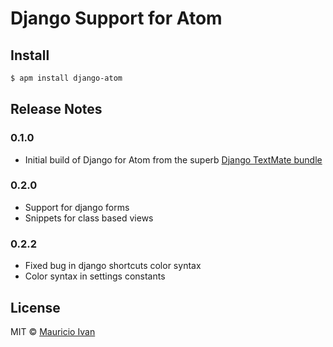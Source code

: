 # Django Support for Atom

## Install

```bash
$ apm install django-atom
```
## Release Notes
### 0.1.0

* Initial build of Django for Atom from the superb [Django TextMate bundle](https://github.com/textmate/python-django.tmbundle)

### 0.2.0

* Support for django forms
* Snippets for class based views

### 0.2.2

* Fixed bug in django shortcuts color syntax
* Color syntax in settings constants

## License

MIT © [Mauricio Ivan](https://github.com/mauriciodinki)
